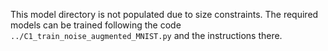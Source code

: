 This model directory is not populated due to size constraints. The required models can be trained following the code `../C1_train_noise_augmented_MNIST.py` and the instructions there.
